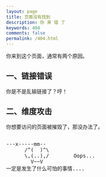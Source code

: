```yaml
---
layout: page
title: 页面没有找到
description: 你 来 错 了
keywords: 404
comments: false
permalink: /404.html
---
```


你来到这个页面，通常有两个原因。

## 一、链接错误

你是不是乱输链接了？哼！

## 二、维度攻击

你想要访问的页面被摧毁了，那没办法了。

<!----------------------------------------------------------------
         mm
      /^(  )^\                     Ascii arts included in this page:
      \,(..),/                     - R2D2, provided by: http://www.chris.com/
        V~~V                       - Texts, generated from: http://www.network-science.de/ascii/  
                                   http:// cnfeat.github.io
            
------------------------------------------------------------------>

  <style>
    pre {
          background: none;
          border: none;
    }
  </style>

  <pre>         
---x-----mm--
      /^(  )^\
      \,(..),/        Oops...
        V~~V                     
一定是发生了什么可怕的事情....
    </pre>


